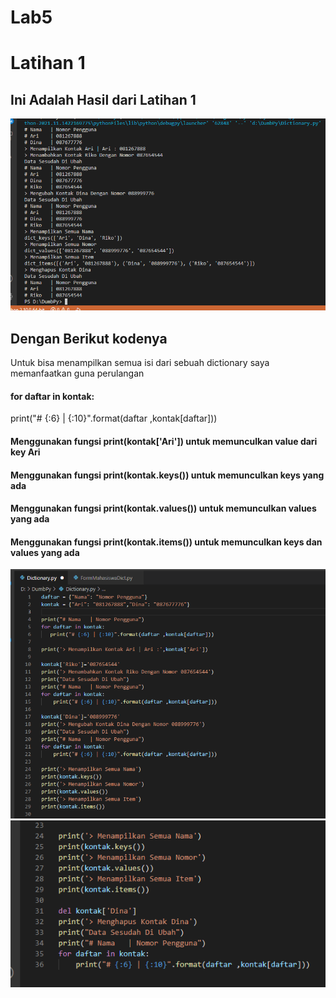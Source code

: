 # Lab5
# Latihan 1
## Ini Adalah Hasil dari Latihan 1
![Gambar](Foto/ss1hh.png)
## Dengan Berikut kodenya
Untuk bisa menampilkan semua isi dari sebuah dictionary saya memanfaatkan guna perulangan
#### for daftar in kontak:
   print("# {:6} | {:10}".format(daftar ,kontak[daftar]))
#### Menggunakan fungsi print(kontak['Ari']) untuk memunculkan value dari key Ari
#### Menggunakan fungsi print(kontak.keys()) untuk memunculkan keys yang ada
#### Menggunakan fungsi print(kontak.values()) untuk memunculkan values yang ada
#### Menggunakan fungsi print(kontak.items()) untuk memunculkan keys dan values yang ada
![Gambar](Foto/ss1.png)
![Gambar](Foto/ss1l.png)